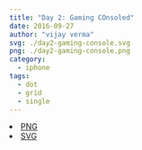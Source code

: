 ```yaml
---
title: "Day 2: Gaming COnsoled"
date: 2016-09-27
author: "vijay verma"
svg: ./day2-gaming-console.svg
png: ./day2-gaming-console.png
category:
  - iphone
tags:
  - dot
  - grid
  - single
---
```

<li><a href="./day2-gaming-console.png" download className="btn-png">PNG</a></li>
<li><a href="./day2-gaming-console.svg" download className="btn-svg">SVG</a></li>
